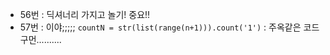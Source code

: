 - 56번 : 딕셔너리 가지고 놀기! 중요!!
- 57번 : 이야;;;;;
  	`countN = str(list(range(n+1))).count('1')` : 주옥같은 코드구먼..........
